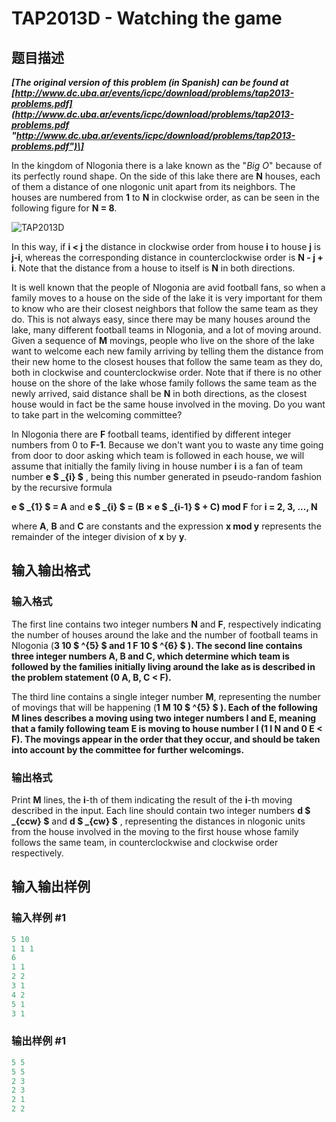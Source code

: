 # TAP2013D - Watching the game

## 题目描述

_**\[The original version of this problem (in Spanish) can be found at [http://www.dc.uba.ar/events/icpc/download/problems/tap2013-problems.pdf](http://www.dc.uba.ar/events/icpc/download/problems/tap2013-problems.pdf "http://www.dc.uba.ar/events/icpc/download/problems/tap2013-problems.pdf")\]**_

In the kingdom of Nlogonia there is a lake known as the "_Big O_" because of its perfectly round shape. On the side of this lake there are **N** houses, each of them a distance of one nlogonic unit apart from its neighbors. The houses are numbered from **1** to **N** in clockwise order, as can be seen in the following figure for **N = 8**.

![TAP2013D](https://cdn.luogu.com.cn/upload/vjudge_pic/SP16278/1e4a95c383be5d232346f72dad5e77d31b7d83af.png)

In this way, if **i < j** the distance in clockwise order from house **i** to house **j** is **j-i**, whereas the corresponding distance in counterclockwise order is **N - j + i**. Note that the distance from a house to itself is **N** in both directions.

It is well known that the people of Nlogonia are avid football fans, so when a family moves to a house on the side of the lake it is very important for them to know who are their closest neighbors that follow the same team as they do. This is not always easy, since there may be many houses around the lake, many different football teams in Nlogonia, and a lot of moving around. Given a sequence of **M** movings, people who live on the shore of the lake want to welcome each new family arriving by telling them the distance from their new home to the closest houses that follow the same team as they do, both in clockwise and counterclockwise order. Note that if there is no other house on the shore of the lake whose family follows the same team as the newly arrived, said distance shall be **N** in both directions, as the closest house would in fact be the same house involved in the moving. Do you want to take part in the welcoming committee?

In Nlogonia there are **F** football teams, identified by different integer numbers from 0 to **F-1**. Because we don't want you to waste any time going from door to door asking which team is followed in each house, we will assume that initially the family living in house number **i** is a fan of team number **e $ _{i} $** , being this number generated in pseudo-random fashion by the recursive formula

**e $ _{1} $ = A** and **e $ _{i} $ = (B × e $ _{i-1} $ + C) mod F** for **i = 2, 3, ..., N**

where **A**, **B** and **C** are constants and the expression **x mod y** represents the remainder of the integer division of **x** by **y**.

## 输入输出格式

### 输入格式

The first line contains two integer numbers **N** and **F**, respectively indicating the number of houses around the lake and the number of football teams in Nlogonia (**3 ****10 $ ^{5} $** and **1** ****F** ****10 $ ^{6} $** ). The second line contains three integer numbers **A**, **B** and **C**, which determine which team is followed by the families initially living around the lake as is described in the problem statement (0 ****A, B, C < F**).**********

The third line contains a single integer number **M**, representing the number of movings that will be happening (**1** ****M** ****10 $ ^{5} $** ). Each of the following **M** lines describes a moving using two integer numbers **I** and **E**, meaning that a family following team **E** is moving to house number **I** (**1** ****I** ****N** and 0 ****E < F**). The movings appear in the order that they occur, and should be taken into account by the committee for further welcomings.**********

### 输出格式

Print **M** lines, the **i**-th of them indicating the result of the **i**-th moving described in the input. Each line should contain two integer numbers **d $ _{ccw} $** and **d $ _{cw} $** , representing the distances in nlogonic units from the house involved in the moving to the first house whose family follows the same team, in counterclockwise and clockwise order respectively.

## 输入输出样例

### 输入样例 #1

```cpp
5 10
1 1 1
6
1 1
2 2
3 1
4 2
5 1
3 1
```


### 输出样例 #1

```cpp
5 5
5 5
2 3
2 3
2 1
2 2
```


